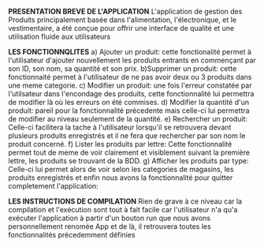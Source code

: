************PRESENTATION BREVE DE L'APPLICATION************
L'application de gestion des Produits principalement basée dans l'alimentation, l'électronique, et le vestimentaire, a été conçue pour offrir une interface de qualité et une utilisation fluide aux utilisateurs

************LES FONCTIONNQLITES************
a) Ajouter un produit: cette fonctionalité permet à l'utilisateur d'ajouter nouvellement les produits entrants en commençant par son ID, son nom, sa quantité et son prix. b)Supprimer un produit: cette fonctionnaité permet à l'utilisateur 
de ne pas avoir deux ou 3 produits dans une meme categorie. c) Modifier un produit: une fois l'erreur constatée par l'utilsateur dans l'encondage des produits, cette fonctionnalité lui permettra de modifier là où les erreurs on été commises. 
d) Modifier la quantité d'un produit: pareil pour la fonctionnalité précedente mais celle-ci lui permettra de modifier au niveau seulement de la quantité. e) Rechercher un produit: Celle-ci facilitera la tache à l'utilisateur lorsqu'il se retrouvera devant
plusieurs produits enregistrés et il ne fera que rechercher par son nom le produit concerné. f) Lister les produits par lettre: Cette fonctionnalité permet tout de meme de voir clairement et visiblement suivant la première lettre, les produits se trouvant de la BDD.
g) Afficher les produits par type: Celle-ci lui permet alors de voir selon les categories de magasins, les produits enregistrés et enfin nous avons la fonctionnalité pour quitter completement l'application:

************LES INSTRUCTIONS DE COMPILATION************
Rien de grave à ce niveau car la compilation et l'exécution sont tout à fait facile car l'utilisateur n'a qu'a exécuter l'application à partir d'un bouton run que nous avons personnellement renomée App et de là, il retrouvera toutes les fonctionnalités précedemment définies


